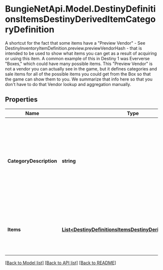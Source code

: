 # BungieNetApi.Model.DestinyDefinitionsItemsDestinyDerivedItemCategoryDefinition
A shortcut for the fact that some items have a \"Preview Vendor\" - See DestinyInventoryItemDefinition.preview.previewVendorHash - that is intended to be used to show what items you can get as a result of acquiring or using this item.  A common example of this in Destiny 1 was Eververse \"Boxes,\" which could have many possible items. This \"Preview Vendor\" is not a vendor you can actually see in the game, but it defines categories and sale items for all of the possible items you could get from the Box so that the game can show them to you. We summarize that info here so that you don't have to do that Vendor lookup and aggregation manually.
## Properties

Name | Type | Description | Notes
------------ | ------------- | ------------- | -------------
**CategoryDescription** | **string** | The localized string for the category title. This will be something describing the items you can get as a group, or your likelihood/the quantity you&#39;ll get. | [optional] 
**Items** | [**List&lt;DestinyDefinitionsItemsDestinyDerivedItemDefinition&gt;**](DestinyDefinitionsItemsDestinyDerivedItemDefinition.md) | This is the list of all of the items for this category and the basic properties we&#39;ll know about them. | [optional] 

[[Back to Model list]](../README.md#documentation-for-models) [[Back to API list]](../README.md#documentation-for-api-endpoints) [[Back to README]](../README.md)

